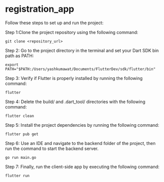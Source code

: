 # registration_app

Follow these steps to set up and run the project:

Step 1:Clone the project repository using the following command:
    
    git clone <repository_url>



Step 2: Go to the project directory in the terminal and set your Dart SDK bin path as PATH:
    
    export PATH="$PATH:/Users/yashkumawat/Documents/FlutterDev/sdk/flutter/bin"



Step 3: Verify if Flutter is properly installed by running the following command:
    
    flutter



Step 4: Delete the build/ and .dart_tool/ directories with the following command:
    
    flutter clean


Step 5: Install the project dependencies by running the following command:
    
    flutter pub get


Step 6: Use an IDE and navigate to the backend folder of the project, then run the command to start the backend server.
    
    go run main.go


Step 7: Finally, run the client-side app by executing the following command:

    flutter run

